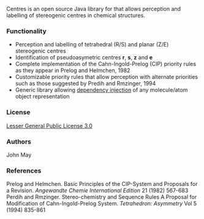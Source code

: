 Centres is an open source Java library for that allows perception and labelling of stereogenic centres in chemical structures.

### Functionality
* Perception and labelling of tetrahedral (R/S) and planar (Z/E) stereogenic centres
* Identification of pseudoasymetric centres __r__, __s__, __z__ and __e__
* Complete implementation of the Cahn-Ingold-Prelog (CIP) priority rules as they appear in Prelog and Helmchen, 1982
* Customizable priority rules that allow perception with alternate priorities such as those suggested by Predih and Rmzinger, 1994 
* Generic library allowing [dependency injection](http://en.wikipedia.org/wiki/Dependency_injection) of any molecule/atom object representation

### License
[Lesser General Public License 3.0](http://www.gnu.org/licenses/lgpl.html)

### Authors
John May

### References
Prelog and Helmchen. Basic Principles of the CIP-System and Proposals for a Revision. *Angewandte Chemie International Edition* 21 (1982) 567-683
Perdih and Rmzinger. Stereo-chemistry and Sequence Rules A Proposal for Modification of Cahn-Ingold-Prelog System. *Tetrahedron: Asymmetry* Vol 5 (1994) 835-861